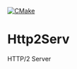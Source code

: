 [![CMake](https://github.com/Tomenz/Http2Serv/actions/workflows/cmake.yml/badge.svg)](https://github.com/Tomenz/Http2Serv/actions/workflows/cmake.yml)

# Http2Serv
HTTP/2 Server
